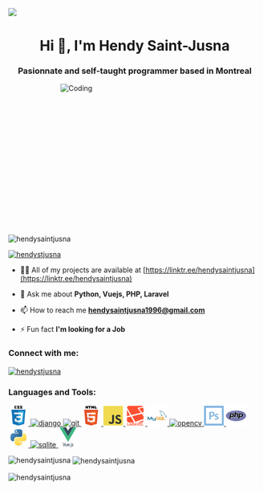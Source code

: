 ![](https://getwallpapers.com/wallpaper/full/1/c/f/145265.jpg)
<h1 align="center">Hi 👋, I'm Hendy Saint-Jusna</h1>
<h3 align="center">Pasionnate and self-taught programmer based in Montreal</h3>
<img align="right" alt="Coding" width="400" height="300" src="https://assets.sutori.com/user-uploads/image/95c3779d-f471-476a-976c-5a60a3909f6b/502120a116747ea7d5936de044d5441b.gif">


<p align="left"> <img src="https://komarev.com/ghpvc/?username=hendysaintjusna&label=Profile%20views&color=0e75b6&style=flat" alt="hendysaintjusna" /> </p>

<p align="left"> <a href="https://twitter.com/hendystjusna" target="blank"><img src="https://img.shields.io/twitter/follow/hendystjusna?logo=twitter&style=for-the-badge" alt="hendystjusna" /></a> </p>

- 👨‍💻 All of my projects are available at [https://linktr.ee/hendysaintjusna](https://linktr.ee/hendysaintjusna)

- 💬 Ask me about **Python, Vuejs, PHP, Laravel**

- 📫 How to reach me **hendysaintjusna1996@gmail.com**

- ⚡ Fun fact **I'm looking for a Job**

<h3 align="left">Connect with me:</h3>
<p align="left">
<a href="https://twitter.com/hendystjusna" target="blank"><img align="center" src="https://raw.githubusercontent.com/rahuldkjain/github-profile-readme-generator/master/src/images/icons/Social/twitter.svg" alt="hendystjusna" height="30" width="40" /></a>
</p>

<h3 align="left">Languages and Tools:</h3>
<p align="left"> <a href="https://www.w3schools.com/css/" target="_blank" rel="noreferrer"> <img src="https://raw.githubusercontent.com/devicons/devicon/master/icons/css3/css3-original-wordmark.svg" alt="css3" width="40" height="40"/> </a> <a href="https://www.djangoproject.com/" target="_blank" rel="noreferrer"> <img src="https://cdn.worldvectorlogo.com/logos/django.svg" alt="django" width="40" height="40"/> </a> <a href="https://git-scm.com/" target="_blank" rel="noreferrer"> <img src="https://www.vectorlogo.zone/logos/git-scm/git-scm-icon.svg" alt="git" width="40" height="40"/> </a> <a href="https://www.w3.org/html/" target="_blank" rel="noreferrer"> <img src="https://raw.githubusercontent.com/devicons/devicon/master/icons/html5/html5-original-wordmark.svg" alt="html5" width="40" height="40"/> </a> <a href="https://developer.mozilla.org/en-US/docs/Web/JavaScript" target="_blank" rel="noreferrer"> <img src="https://raw.githubusercontent.com/devicons/devicon/master/icons/javascript/javascript-original.svg" alt="javascript" width="40" height="40"/> </a> <a href="https://laravel.com/" target="_blank" rel="noreferrer"> <img src="https://raw.githubusercontent.com/devicons/devicon/master/icons/laravel/laravel-plain-wordmark.svg" alt="laravel" width="40" height="40"/> </a> <a href="https://www.mysql.com/" target="_blank" rel="noreferrer"> <img src="https://raw.githubusercontent.com/devicons/devicon/master/icons/mysql/mysql-original-wordmark.svg" alt="mysql" width="40" height="40"/> </a> <a href="https://opencv.org/" target="_blank" rel="noreferrer"> <img src="https://www.vectorlogo.zone/logos/opencv/opencv-icon.svg" alt="opencv" width="40" height="40"/> </a> <a href="https://www.photoshop.com/en" target="_blank" rel="noreferrer"> <img src="https://raw.githubusercontent.com/devicons/devicon/master/icons/photoshop/photoshop-line.svg" alt="photoshop" width="40" height="40"/> </a> <a href="https://www.php.net" target="_blank" rel="noreferrer"> <img src="https://raw.githubusercontent.com/devicons/devicon/master/icons/php/php-original.svg" alt="php" width="40" height="40"/> </a> <a href="https://www.python.org" target="_blank" rel="noreferrer"> <img src="https://raw.githubusercontent.com/devicons/devicon/master/icons/python/python-original.svg" alt="python" width="40" height="40"/> </a> <a href="https://www.sqlite.org/" target="_blank" rel="noreferrer"> <img src="https://www.vectorlogo.zone/logos/sqlite/sqlite-icon.svg" alt="sqlite" width="40" height="40"/> </a> <a href="https://vuejs.org/" target="_blank" rel="noreferrer"> <img src="https://raw.githubusercontent.com/devicons/devicon/master/icons/vuejs/vuejs-original-wordmark.svg" alt="vuejs" width="40" height="40"/> </a> </p>

<p><img align="left" src="https://github-readme-stats.vercel.app/api/top-langs?username=hendysaintjusna&show_icons=true&locale=en&layout=compact" alt="hendysaintjusna" /></p>

<p>&nbsp;<img align="center" src="https://github-readme-stats.vercel.app/api?username=hendysaintjusna&show_icons=true&locale=en" alt="hendysaintjusna" /></p>

<p><img align="center" src="https://github-readme-streak-stats.herokuapp.com/?user=hendysaintjusna&" alt="hendysaintjusna" /></p>
